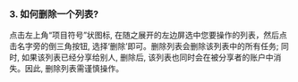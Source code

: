 ### 3. 如何删除一个列表?
点击左上角“项目符号”状图标, 在随之展开的左边屏选中您要操作的列表，然后点击名字旁的倒三角按钮, 选择‘删除’即可。删除列表会删除该列表中的所有任务; 同时, 如果该列表已经分享给别人, 删除后, 该列表也同时会在被分享者的账户中消失。因此, 删除列表需谨慎操作。
